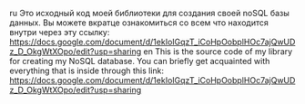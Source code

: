 ru
Это исходный код моей библиотеки для создания своей noSQL базы данных.  Вы можете вкратце ознакомиться со всем что находится внутри через эту ссылку: https://docs.google.com/document/d/1ekIoIGqzT_iCoHpOobplHOc7ajQwUDz_D_OkgWtXOpo/edit?usp=sharing 
en 
This is the source code of my library for creating my NoSQL database. You can briefly get acquainted with everything that is inside through this link:  https://docs.google.com/document/d/1ekIoIGqzT_iCoHpOobplHOc7ajQwUDz_D_OkgWtXOpo/edit?usp=sharing 
